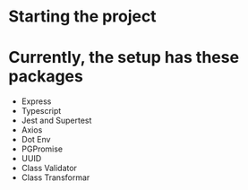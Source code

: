 # Starting the project

# Currently, the setup has these packages

- Express
- Typescript
- Jest and Supertest
- Axios
- Dot Env
- PGPromise
- UUID
- Class Validator
- Class Transformar
